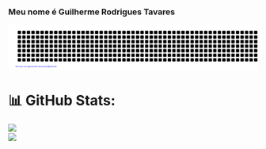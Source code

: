 ### Meu nome é Guilherme Rodrigues Tavares

<!--
**Tavares-Gui/Tavares-Gui** is a ✨ _special_ ✨ repository because its `README.md` (this file) appears on your GitHub profile.

Here are some ideas to get you started:

- 🔭 I’m currently working on ...
- 🌱 I’m currently learning ...
- 👯 I’m looking to collaborate on ...
- 🤔 I’m looking for help with ...
- 💬 Ask me about ...
- 📫 How to reach me: ...
- 😄 Pronouns: ...
- ⚡ Fun fact: ...
-->

![gitartwork](gitartwork.svg)

# 📊 GitHub Stats:
![](https://github-readme-streak-stats.herokuapp.com/?user=tavares-gui&theme=midnight-purple&hide_border=false)<br/>
![](https://github-readme-stats.vercel.app/api/top-langs/?username=tavares-gui&theme=midnight-purple&hide_border=false&include_all_commits=false&count_private=false&layout=compact)
